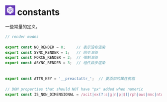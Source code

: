 # <img src="preact-icon.png" width="32" height="32" /> constants

一些常量的定义。

```javascript
// render modes

export const NO_RENDER = 0;     // 表示没有渲染
export const SYNC_RENDER = 1;   // 同步渲染
export const FORCE_RENDER = 2;  // 强制渲染
export const ASYNC_RENDER = 3;  // 组件异步渲染


export const ATTR_KEY = '__preactattr_';  // 要添加的属性前缀

// DOM properties that should NOT have "px" added when numeric
export const IS_NON_DIMENSIONAL = /acit|ex(?:s|g|n|p|$)|rph|ows|mnc|ntw|ine[ch]|zoo|^ord/i;
```